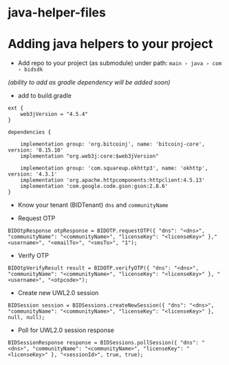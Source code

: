# java-helper-files

# Adding java helpers to your project

- Add repo to your project (as submodule) under path: `main › java › com › bidsdk`

_(*ability* to add as gradle dependency will be added soon)_

- add to build.gradle
```
ext {
	web3jVersion = "4.5.4"
}

dependencies {

	implementation group: 'org.bitcoinj', name: 'bitcoinj-core', version: '0.15.10'
	implementation "org.web3j:core:$web3jVersion"

	implementation group: 'com.squareup.okhttp3', name: 'okhttp', version: '4.3.1'
	implementation 'org.apache.httpcomponents:httpclient:4.5.13'
	implementation 'com.google.code.gson:gson:2.8.6'
}

```

- Know your tenant (BIDTenant) `dns` and `communityName`

- Request OTP
```
BIDOtpResponse otpResponse = BIDOTP.requestOTP({ "dns": "<dns>", "communityName": "<communityName>", "licenseKey": "<licenseKey>" },"<username>", "<emailTo>", "<smsTo>", "1");
```

- Verify OTP
```
BIDOtpVerifyResult result = BIDOTP.verifyOTP({ "dns": "<dns>", "communityName": "<communityName>", "licenseKey": "<licenseKey>" }, "<username>", "<otpcode>");
```

- Create new UWL2.0 session
```
BIDSession session = BIDSessions.createNewSession({ "dns": "<dns>", "communityName": "<communityName>", "licenseKey": "<licenseKey>" }, null, null);
```

- Poll for UWL2.0 session response
```
BIDSessionResponse response = BIDSessions.pollSession({ "dns": "<dns>", "communityName": "<communityName>", "licenseKey": "<licenseKey>" }, "<sessionId>", true, true);
```
